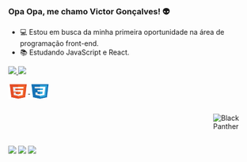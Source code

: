 ### Opa Opa, me chamo Victor Gonçalves! 👽

- 💻 Estou em busca da minha primeira oportunidade na área de programação front-end.
- 📚 Estudando JavaScript e React.

<div>
  <a href="https://github.com/vitugoncalves">
  <img height="165em" src="https://github-readme-stats.vercel.app/api?username=vitugoncalves&show_icons=true&theme=dark"/>
  <img height="165em" src="https://github-readme-stats.vercel.app/api/top-langs/?username=vitugoncalves&layout=compact&langs_count=16&theme=dark"/>
 </div>
 
 <div style="display:inline_block"><br>
 <img align="center" alt="Vitu HTML" height="30" width="40" src="https://raw.githubusercontent.com/devicons/devicon/master/icons/html5/html5-original.svg">
  <img align="center" alt="Vitu CSS" height="30" width="40" src="https://raw.githubusercontent.com/devicons/devicon/master/icons/css3/css3-original.svg">
 </div>
  
 ##
   <img align="right" alt="Black Panther" height="100" width="90" src="https://tenor.com/pt-BR/view/black-panther-costume-gif-14050064.gif"><br><br><br>
 
 <div>
 <a href="https://www.linkedin.com/in/dev-victorgoncalves/" target"_blank"><img src="https://img.shields.io/badge/LinkedIn-0077B5?style=for-the-badge&logo=linkedin&logoColor=white" target="_blank"></a>
 <a href="https://api.whatsapp.com/send/?phone=%2B5571987742047&text&type=phone_number&app_absent=0" target"_blank"><img src="https://img.shields.io/badge/WhatsApp-25D366?style=for-the-badge&logo=whatsapp&logoColor=white"></a>
 <a href="mailto:victorandrade169@gmail.com" target"_blank"><img src="https://img.shields.io/badge/Gmail-D14836?style=for-the-badge&logo=gmail&logoColor=white"></a>
  </div>
  
 
